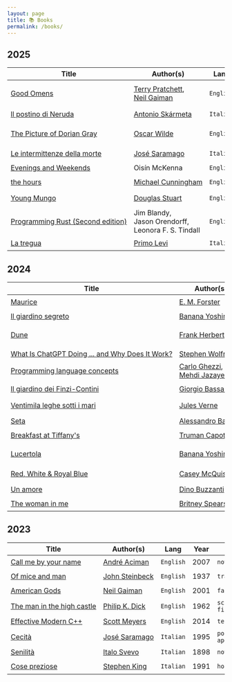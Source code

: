 ```yaml
---
layout: page
title: 📚 Books
permalink: /books/
---
```


<style>
        a { white-space:nowrap; }
        @media screen and (min-width: 600px) {
                .wrapper { margin-left: 5em;}
                .post-content { margin-left: 3em;}
        }
</style>

## 2025

| Title                             | Author(s)                         | Lang | Year | Genre     | Finished    | Rating       |
|-----------------------------------|-----------------------------------|------|------|-----------|-------------|--------------|
| [Good Omens](https://en.wikipedia.org/wiki/Good_Omens) | [Terry Pratchett](https://en.wikipedia.org/wiki/Terry_Pratchett), [Neil Gaiman](https://en.wikipedia.org/wiki/Neil_Gaiman) | <code>English</code> | 1990 | <nobr><code>horror</code>, <code>fantasy</code>, <code>comedy</code>,<br/><code>apocalyptic fiction</code>, <code>supernatural</code></nobr> | <nobr>October 12th</nobr>| ⭐️⭐️ |
| [Il postino di Neruda](https://it.wikipedia.org/wiki/Il_postino_di_Neruda) | [Antonio Skármeta](https://it.wikipedia.org/wiki/Antonio_Skármeta) | <code>Italian</code> | 1986 | <nobr><code>novel</code></nobr> | <nobr>September 20th</nobr> | ⭐️⭐️⭐️ |
| [The Picture of Dorian Gray](https://en.wikipedia.org/wiki/The_Picture_of_Dorian_Gray) | [Oscar Wilde](https://en.wikipedia.org/wiki/Oscar_Wilde) | <code>English</code> | 1890 | <nobr><code>philosophical fiction</code>,<br/><code>gothic horror</code></nobr> | <nobr>September 13th</nobr> | ⭐️⭐️⭐️ |
| [Le intermittenze della morte](https://it.wikipedia.org/wiki/Le_intermittenze_della_morte) | [José Saramago](https://it.wikipedia.org/wiki/José_Saramago) | <code>Italian</code> | 2005 | <nobr><code>novel</code></nobr> | <nobr>August 24th</nobr> | ⭐️⭐️⭐️⭐️ |
| [Evenings and Weekends](https://www.amazon.ie/Evenings-Weekends-book-summer-Dazed/dp/0008604177/ref=asc_df_0008604177) | <nobr>Oisín McKenna</nobr> | <code>English</code> | 2024 | <nobr><code>novel</code></nobr> | <nobr>July 2nd</nobr> | ⭐️⭐️⭐️⭐️ |
| [the hours](https://en.wikipedia.org/wiki/The_Hours_(novel)) | [Michael Cunningham](https://en.wikipedia.org/wiki/Michael_Cunningham) | <code>English</code> | 1998 | <nobr><code>novel</code></nobr> | <nobr>May 25th</nobr> | ⭐️⭐️⭐️⭐️ |
| [Young Mungo](https://en.wikipedia.org/wiki/Young_Mungo) | [Douglas Stuart](https://en.wikipedia.org/wiki/Douglas_Stuart_(writer)) | <code>English</code> | 2022 | <nobr><code>coming-of-age</code>, <code>gay novel</code></nobr> | <nobr>May 8th</nobr> | ⭐️⭐️⭐️⭐️⭐️ |
| [Programming Rust (Second edition)](https://www.oreilly.com/library/view/programming-rust-2nd/9781492052586/) | <nobr>Jim Blandy</nobr>, <nobr>Jason Orendorff</nobr>, <nobr>Leonora F. S. Tindall</nobr> | <code>English</code> | 2021 | <nobr><code>tech</code></nobr> | <nobr>April 25th</nobr> | ⭐️⭐️⭐️⭐️⭐️ |
| [La tregua](https://it.wikipedia.org/wiki/La_tregua_(Primo_Levi)) | [Primo Levi](https://it.wikipedia.org/wiki/Primo_Levi) | <code>Italian</code> | 1963 | <nobr><code>memoir</code></nobr> | <nobr>January 2nd</nobr> | ⭐️⭐️⭐️ |

## 2024

| Title                             | Author(s)                         | Lang | Year | Genre     | Finished    | Rating       |
|-----------------------------------|-----------------------------------|------|------|-----------|-------------|--------------|
| [Maurice](https://en.wikipedia.org/wiki/Maurice_(novel)) | [E. M. Forster](https://en.wikipedia.org/wiki/E._M._Forster) | <code>English</code> | 1971 | <nobr><code>novel</code></nobr> | <nobr>November 23rd</nobr> | ⭐️⭐️⭐️⭐️⭐️ |
| [Il giardino segreto](https://www.criticaletteraria.org/2017/12/il-giardino-segreto-yoshimoto-feltrinelli.html) | [Banana Yoshimoto](https://en.wikipedia.org/wiki/Banana_Yoshimoto) | <code>Italian</code> | 2005 | <nobr><code>novel</code></nobr> | <nobr>October 13th</nobr> | ⭐️⭐️⭐️ |
| [Dune](https://en.wikipedia.org/wiki/Dune_(novel)) | [Frank Herbert](https://en.wikipedia.org/wiki/Frank_Herbert) | <code>English</code> | 1965 | <nobr><code>epic science fiction</code></nobr> | <nobr>October 6th</nobr> | ⭐️⭐️⭐️ |
| [What Is ChatGPT Doing ... and Why Does It Work?](https://www.amazon.co.uk/What-ChatGPT-Doing-Does-Work/dp/1579550819) | [Stephen Wolfram](https://en.wikipedia.org/wiki/Stephen_Wolfram) | <code>English</code> | 2023 | <nobr><code>tech</code></nobr> | <nobr>September 21st</nobr> | ⭐️⭐️⭐️ |
| [Programming language concepts ](https://www.amazon.co.uk/Programming-3e-Carlo-Ghezzi-dp-0471104264/dp/0471104264/ref=dp_ob_image_bk)| [Carlo Ghezzi](https://en.wikipedia.org/wiki/Carlo_Ghezzi), [Mehdi Jazayeri](https://en.wikipedia.org/wiki/Mehdi_Jazayeri)  | <code>English</code> | 1998 | <nobr><code>tech</code></nobr> | <nobr>July 14th</nobr> | ⭐️⭐️⭐️⭐️ |
| [Il giardino dei Finzi-Contini](https://it.wikipedia.org/wiki/Il_giardino_dei_Finzi-Contini) | [Giorgio Bassani](https://it.wikipedia.org/wiki/Giorgio_Bassani) | <code>Italian</code> | 1962 | <nobr><code>historical novel</code></nobr> | <nobr>July 8th</nobr> | ⭐️⭐️ |
| [Ventimila leghe sotti i mari](https://it.wikipedia.org/wiki/Ventimila_leghe_sotto_i_mari) | [Jules Verne](https://en.wikipedia.org/wiki/Jules_Verne) | <code>Italian</code> | 1872 | <nobr><code>science fiction</code></nobr> | <nobr>May 7th</nobr>  | ⭐️⭐️⭐️ |
| [Seta](https://it.wikipedia.org/wiki/Seta_(romanzo)) | [Alessandro Baricco](https://it.wikipedia.org/wiki/Alessandro_Baricco) | <code>Italian</code> | 1996 | <nobr><code>novel</code></nobr> | <nobr>March 31st</nobr> | ⭐️⭐️⭐️⭐️⭐️ |
| [Breakfast at Tiffany's](https://en.wikipedia.org/wiki/Breakfast_at_Tiffany%27s_(novella)) | [Truman Capote](https://en.wikipedia.org/wiki/Truman_Capote) | <code>English</code> | 1958 | <nobr><code>novel</code></nobr> | <nobr>March 16th</nobr> | ⭐️ |
| [Lucertola](https://it.wikipedia.org/wiki/Lucertola_(raccolta_di_racconti)) | [Banana Yoshimoto](https://en.wikipedia.org/wiki/Banana_Yoshimoto) | <code>Italian</code> | 1993 | <nobr><code>short story collection</code></nobr> | <nobr>March 16th</nobr> | ⭐️⭐️⭐️⭐️ |
| [Red, White & Royal Blue](https://en.wikipedia.org/wiki/Red,_White_%26_Royal_Blue) | [Casey McQuiston](https://en.wikipedia.org/wiki/Casey_McQuiston) | <code>English</code> | 2019 | <nobr><code>romantic comedy</code></nobr> | <nobr>March 6th</nobr>| ⭐️⭐️⭐️⭐️ |
| [Un amore](https://it.wikipedia.org/wiki/Un_amore_(romanzo)) | [Dino Buzzanti](https://it.wikipedia.org/wiki/Dino_Buzzati) | <code>Italian</code> | 1963 | <nobr><code>novel</code></nobr> | <nobr>February 3rd</nobr> | ⭐️⭐️⭐️ |
| [The woman in me](https://en.wikipedia.org/wiki/The_Woman_in_Me_(memoir)) | [Britney Spears](https://en.wikipedia.org/wiki/Britney_Spears) | <code>English</code> | 2023 | <nobr><code>memoir</code></nobr> | <nobr>January 2nd</nobr> | ⭐️⭐️⭐️ |

## 2023

| Title                             | Author(s)                         | Lang | Year | Genre     | Finished on | Rating       |
|-----------------------------------|-----------------------------------|------|------|-----------|-------------|--------------|
| [Call me by your name](https://en.wikipedia.org/wiki/Call_Me_by_Your_Name_(novel)) | [André Aciman](https://en.wikipedia.org/wiki/André_Aciman) | <code>English</code> | 2007 | <nobr><code>novel</code></nobr> | <nobr>December 28th</nobr>  | ⭐️⭐️⭐️⭐️⭐️ |
| [Of mice and man](https://en.wikipedia.org/wiki/Of_Mice_and_Men) | [John Steinbeck](https://en.wikipedia.org/wiki/John_Steinbeck) | <code>English</code> | 1937 | <nobr><code>tragedy</code></nobr> | <nobr>December</nobr>  | ⭐️⭐️⭐️⭐️⭐️ |
| [American Gods](https://en.wikipedia.org/wiki/American_Gods)     | [Neil Gaiman](https://en.wikipedia.org/wiki/Neil_Gaiman)       | <code>English</code> | 2001 | <nobr><code>fantasy</code></nobr> | <nobr>November</nobr> | ⭐️⭐️⭐️⭐️   |
| [The man in the high castle](https://en.wikipedia.org/wiki/The_Man_in_the_High_Castle) | [Philip K. Dick](https://en.wikipedia.org/wiki/Philip_K._Dick) | <code>English</code> | 1962 | <nobr><code>science fiction</code></nobr> | <nobr>October</nobr>  | ⭐️ |
| [Effective Modern C++](https://www.amazon.co.uk/Effective-Modern-Specific-Ways-Improve/dp/1491903996) | [Scott Meyers](https://en.wikipedia.org/wiki/Scott_Meyers) | <code>English</code> | 2014 | <nobr><code>tech</code></nobr> | <nobr>October</nobr>  | ⭐️⭐️⭐️ |
| [Cecità](https://it.wikipedia.org/wiki/Cecità_(romanzo)) | [José Saramago](https://en.wikipedia.org/wiki/José_Saramago) | <code>Italian</code> | 1995 | <nobr><code>post-apocalyptic</code></nobr> | <nobr>August</nobr>  | ⭐️⭐️⭐️⭐️ |
| [Senilità](https://it.wikipedia.org/wiki/Senilità_(romanzo)) | [Italo Svevo](https://it.wikipedia.org/wiki/Italo_Svevo) | <code>Italian</code> | 1898 | <nobr><code>novel</code></nobr> | <nobr>June</nobr>  | ⭐️⭐️ |
| [Cose preziose](https://it.wikipedia.org/wiki/Cose_preziose_(romanzo)) | [Stephen King](https://en.wikipedia.org/wiki/Stephen_King) | <code>Italian</code> | 1991 | <nobr><code>horror</code></nobr> | <nobr>June</nobr> | ⭐️⭐️⭐️⭐️ |
